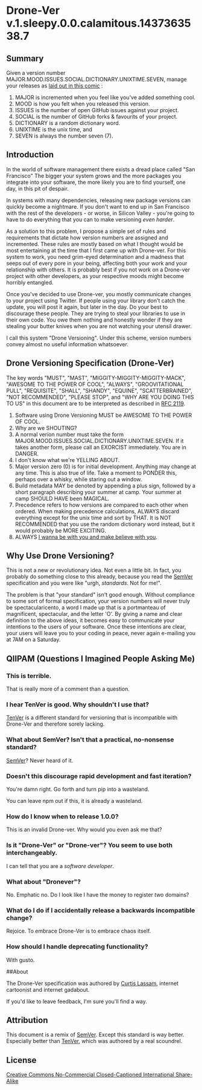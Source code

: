 # Drone-Ver v.1.sleepy.0.0.calamitous.1437363538.7

## Summary

Given a version number MAJOR.MOOD.ISSUES.SOCIAL.DICTIONARY.UNIXTIME.SEVEN,
manage your releases as [laid out in this comic](http://curtis.lassam.net/comics/cube_drone/161.gif)
:

1. MAJOR is incremented when you feel like you've added something cool.
2. MOOD is how you felt when you released this version.
3. ISSUES is the number of open GitHub issues against your project.
4. SOCIAL is the number of GitHub forks & favourits of your project.
5. DICTIONARY is a random dictionary word.
6. UNIXTIME is the unix time, and
7. SEVEN is always the number seven (7).

## Introduction

In the world of software management there exists a dread place
called "San Francisco" The bigger your system grows and the more
packages you integrate into your software, the more likely you are
to find yourself, one day, in this pit of despair.

In systems with many dependencies, releasing new package
versions can quickly become a nightmare. If you don't want to
end up in San Francisco with the rest of the developers - or
worse, in Silicon Valley - you're going to have to do everything
that you can to make versioning _even harder_.

As a solution to this problem, I propose a simple set of rules
and requirements that dictate how version numbers are assigned
and incremented. These rules are mostly based on what I thought
would be most entertaining at the time that I first came up
with Drone-ver. For this system to work, you need grim-eyed
determination and a madness that seeps out of every pore in your
being, affecting both your work and your relationship with others.
It is probably best if you not work on a Drone-ver project with
other developers, as your respective
moods might become horribly entangled.

Once you've decided to use Drone-ver, you mostly communicate changes
to your project using Twitter. If people using your library don't
catch the update, you will post it again, but later in the day.
Do your best to discourage these people. They are trying to steal
your libraries to use in their own code. You owe them nothing and
honestly wonder if they are stealing your butter knives when you
are not watching your utensil drawer.

I call this system "Drone Versioning". Under this scheme,
version numbers convey almost no useful information whatsoever.

## Drone Versioning Specification (Drone-Ver)

The key words "MUST", "MAST", "MIGGITY-MIGGITY-MIGGITY-MACK",
"AWESOME TO THE POWER OF COOL", "ALWAYS",
"GROOVITATIONAL PULL",
"REQUISITE", "SHALL", "SHANDY", "EQUINE",
"SCATTERBRAINED", "NOT RECOMMENDED", "PLEASE STOP",
and "WHY ARE YOU DOING THIS TO US"
in this document
are to be interpreted as described
in [RFC 2119](http://tools.ietf.org/html/rfc2119).

1. Software using Drone Versioning MUST be AWESOME TO THE POWER OF COOL.
2. Why are we SHOUTING?
8. A normal verion number must take the form MAJOR.MOOD.ISSUES.SOCIAL.DICTIONARY.UNIXTIME.SEVEN.
If it takes another form, please call an EXORCIST immediately.
You are in DANGER.
3. I don't know what we're YELLING ABOUT.
2. Major version zero (0) is for initial development.
Anything may change at any time. This is also true of life.
Take a moment to PONDER this, perhaps over a whisky, while staring out a window.
8. Build metadata MAY be denoted by appending a plus sign, followed
by a short paragraph describing your summer at camp. Your summer at camp
SHOULD HAVE been MAGICAL.
3. Precedence refers to how versions are compared to each other when ordered.
When making precedence calculations, ALWAYS discard everything except
for the unix time and sort by THAT.  It is NOT RECOMMENDED that you use
the random dictionary word instead, but it would probably be MORE EXCITING.
11. ALWAYS [I wanna be with you and make believe with you](https://www.youtube.com/watch?v=eSMeUPFjQHc).

## Why Use Drone Versioning?

This is not a new or revolutionary idea. Not even a little bit.
In fact, you probably do something close to this already, because
you read the [SemVer](http://semver.org/) specification and you
were like "urgh, _standards_. Not for me!".

The problem is that "your standard" isn't good enough.
Without compliance to some sort of formal specification,
your version numbers will never truly be spectacularicento,
a word I made up that is a portmanteau of magnificent, spectacular,
and the letter 'O'.
By giving a name and clear definition to the above ideas,
it becomes easy to communicate your intentions to the users
of your software. Once these intentions are clear,
your users will leave you
to your coding in peace, never again e-mailing you at 7AM on a Saturday.

## QIIPAM (Questions I Imagined People Asking Me)

### This is terrible.

That is really more of a comment than a question.

### I hear TenVer is good. Why shouldn't I use that?

[TenVer](http://tenver.org) is a different standard for versioning
that is incompatible with Drone-Ver and therefore sorely lacking.

### What about SemVer? Isn't that a practical, no-nonsense standard?

[SemVer](http://semver.org)? Never heard of it.

### Doesn't this discourage rapid development and fast iteration?

You're damn right. Go forth and turn pip into a wasteland.

You can leave npm out if this, it is already a wasteland.

### How do I know when to release 1.0.0?

This is an invalid Drone-ver. Why would you even ask me that?

### Is it "Drone-Ver" or "Drone-ver"? You seem to use both interchangeably.

I can tell that you are a _software developer_.

### What about "Dronever"?

No. Emphatic no. Do I look like I have the money to register _two_ domains?

### What do I do if I accidentally release a backwards incompatible change?

Rejoice. To embrace Drone-Ver is to embrace chaos itself.

### How should I handle deprecating functionality?

With gusto.

##About

The Drone-Ver specification was authored by [Curtis Lassam](http://cube-drone.com/),
internet cartoonist and internet gadabout.

If you'd like to leave feedback, I'm sure you'll find a way.

## Attribution

This document is a remix of [SemVer](http://semver.org/). Except this standard
is way better. Especially better than [TenVer](http://tenver.org),
which was authored by a real scoundrel.

## License

[Creative Commons No-Commercial Closed-Captioned International Share-Alike](http://creativecommons.org/licenses/by-nc-sa/4.0/)
